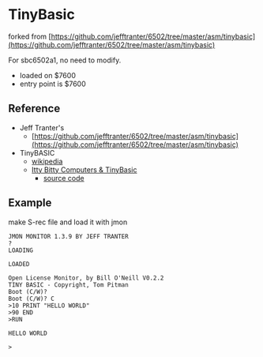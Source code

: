 # TinyBasic

forked from [https://github.com/jefftranter/6502/tree/master/asm/tinybasic](https://github.com/jefftranter/6502/tree/master/asm/tinybasic)

For sbc6502a1, no need to modify.
* loaded on $7600
* entry point is $7600

## Reference
* Jeff Tranter's
  * [https://github.com/jefftranter/6502/tree/master/asm/tinybasic](https://github.com/jefftranter/6502/tree/master/asm/tinybasic)
* TinyBASIC
  * [wikipedia](https://en.wikipedia.org/wiki/Tiny_BASIC)
  * [Itty Bitty Computers & TinyBasic](http://www.ittybittycomputers.com/IttyBitty/TinyBasic/index.htm)
    * [source code](http://www.ittybittycomputers.com/IttyBitty/TinyBasic/TinyBasic.asm)

## Example
make S-rec file and load it with jmon

```
JMON MONITOR 1.3.9 BY JEFF TRANTER
? 
LOADING

LOADED

Open License Monitor, by Bill O'Neill V0.2.2
TINY BASIC - Copyright, Tom Pitman
Boot (C/W)? 
Boot (C/W)? C
>10 PRINT "HELLO WORLD"
>90 END
>RUN

HELLO WORLD

>

```